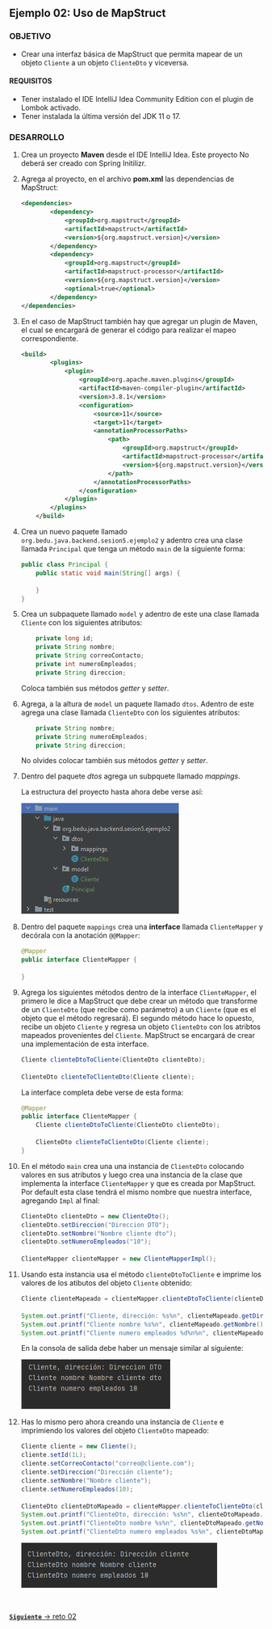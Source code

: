 ## Ejemplo 02: Uso de MapStruct

### OBJETIVO
- Crear una interfaz básica de MapStruct que permita mapear de un objeto `Cliente` a un objeto `ClienteDto` y viceversa.

#### REQUISITOS
- Tener instalado el IDE IntelliJ Idea Community Edition con el plugin de Lombok activado.
- Tener instalada la última versión del JDK 11 o 17.


### DESARROLLO

1. Crea un proyecto **Maven** desde el IDE IntelliJ Idea. Este proyecto No deberá ser creado con Spring Initilizr.

2. Agrega al proyecto, en el archivo **pom.xml** las dependencias de MapStruct:

    ```xml
    <dependencies>
            <dependency>
                <groupId>org.mapstruct</groupId>
                <artifactId>mapstruct</artifactId>
                <version>${org.mapstruct.version}</version>
            </dependency>
            <dependency>
                <groupId>org.mapstruct</groupId>
                <artifactId>mapstruct-processor</artifactId>
                <version>${org.mapstruct.version}</version>
                <optional>true</optional>
            </dependency>
    </dependencies>
    ```

4. En el caso de MapStruct también hay que agregar un plugin de Maven, el cual se encargará de generar el código para realizar el mapeo correspondiente.

    ```xml
    <build>
            <plugins>
                <plugin>
                    <groupId>org.apache.maven.plugins</groupId>
                    <artifactId>maven-compiler-plugin</artifactId>
                    <version>3.8.1</version>
                    <configuration>
                        <source>11</source>
                        <target>11</target>
                        <annotationProcessorPaths>
                            <path>
                                <groupId>org.mapstruct</groupId>
                                <artifactId>mapstruct-processor</artifactId>
                                <version>${org.mapstruct.version}</version>
                            </path>
                        </annotationProcessorPaths>
                    </configuration>
                </plugin>
            </plugins>
        </build>
    ```

5. Crea un nuevo paquete llamado `org.bedu.java.backend.sesion5.ejemplo2` y adentro crea una clase llamada `Principal` que tenga un método `main` de la siguiente forma:

    ```java
    public class Principal {
        public static void main(String[] args) {
            
        }
    }
    ```

6. Crea un subpaquete llamado `model` y adentro de este una clase llamada `Cliente` con los siguientes atributos:

    ```java
        private long id;
        private String nombre;
        private String correoContacto;
        private int numeroEmpleados;
        private String direccion;
    ```

    Coloca también sus métodos *getter* y *setter*.

7. Agrega, a la altura de `model` un paquete llamado `dtos`. Adentro de este agrega una clase llamada `ClienteDto` con los siguientes atributos:

    ```java
        private String nombre;
        private String numeroEmpleados;
        private String direccion;
    ```
    No olvides colocar también sus métodos *getter* y *setter*.

8. Dentro del paquete *dtos* agrega un subpquete llamado *mappings*.

    La estructura del proyecto hasta ahora debe verse así:

    ![imagen](img/img_01.png)

9. Dentro del paquete `mappings` crea una **interface** llamada `ClienteMapper` y decórala con la anotación `@@Mapper`:

    ```java
    @Mapper
    public interface ClienteMapper {
    
    }
    ```

10. Agrega los siguientes métodos dentro de la interface `ClienteMapper`, el primero le dice a MapStruct que debe crear un método que transforme de un `ClienteDto` (que recibe como parámetro) a un `Cliente` (que es el objeto que el método regresará). El segundo método hace lo opuesto, recibe un objeto `Cliente` y regresa un objeto `ClienteDto` con los atribtos mapeados provenientes del `Cliente`. MapStruct se encargará de crear una implementación de esta interface.

    ```java
    Cliente clienteDtoToCliente(ClienteDto clienteDto);

    ClienteDto clienteToClienteDto(Cliente cliente);
    ```

    La interface completa debe verse de esta forma:

    ```java
    @Mapper
    public interface ClienteMapper {
        Cliente clienteDtoToCliente(ClienteDto clienteDto);

        ClienteDto clienteToClienteDto(Cliente cliente);
    }
    ```

11. En el método `main` crea una una instancia de `ClienteDto` colocando valores en sus atributos y luego crea una instancia de la clase que implementa la interface `ClienteMapper` y que es creada por MapStruct. Por default esta clase tendrá el mismo nombre que nuestra interface, agregando `Impl` al final:

    ```java
    ClienteDto clienteDto = new ClienteDto();
    clienteDto.setDireccion("Direccion DTO");
    clienteDto.setNombre("Nombre cliente dto");
    clienteDto.setNumeroEmpleados("10");

    ClienteMapper clienteMapper = new ClienteMapperImpl();
    ```

12. Usando esta instancia usa el método `clienteDtoToCliente` e imprime los valores de los atibutos del objeto `Cliente` obtenido:
    ```java
    Cliente clienteMapeado = clienteMapper.clienteDtoToCliente(clienteDto);

    System.out.printf("Cliente, dirección: %s%n", clienteMapeado.getDireccion());
    System.out.printf("Cliente nombre %s%n", clienteMapeado.getNombre());
    System.out.printf("Cliente numero empleados %d%n%n", clienteMapeado.getNumeroEmpleados());
    ```

    En la consola de salida debe haber un mensaje similar al siguiente:

    ![imagen](img/img_02.png)

13. Has lo mismo pero ahora creando una instancia de `Cliente` e imprimiendo los valores del objeto `ClienteDto` mapeado:

    ```java
    Cliente cliente = new Cliente();
    cliente.setId(1L);
    cliente.setCorreoContacto("correo@cliente.com");
    cliente.setDireccion("Dirección cliente");
    cliente.setNombre("Nombre cliente");
    cliente.setNumeroEmpleados(10);

    ClienteDto clienteDtoMapeado = clienteMapper.clienteToClienteDto(cliente);
    System.out.printf("ClienteDto, dirección: %s%n", clienteDtoMapeado.getDireccion());
    System.out.printf("ClienteDto nombre %s%n", clienteDtoMapeado.getNombre());
    System.out.printf("ClienteDto numero empleados %s%n", clienteDtoMapeado.getNumeroEmpleados());
    ```

    ![imagen](img/img_03.png)


<br>

[**`Siguiente`** -> reto 02](../Reto-02/)